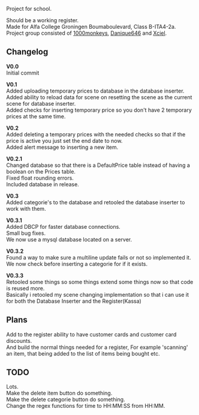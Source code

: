 Project for school.<br />

Should be a working register.<br />
Made for Alfa College Groningen Boumaboulevard, Class B-ITA4-2a.<br />
Project group consisted of [1000monkeys](https://github.com/1000monkeys), [Danique646](https://github.com/Danique646) and [Xciel](https://github.com/Xciel).<br />


## **Changelog**<br />

**V0.0**<br />
Initial commit<br />

**V0.1**<br />
Added uploading temporary prices to database in the database inserter.<br />
Added ability to reload data for scene on resetting the scene as the current scene for database inserter.<br />
Added checks for inserting temporary price so you don't have 2 temporary prices at the same time.<br />

**V0.2**<br />
Added deleting a temporary prices with the needed checks so that if the price is active you just set the end date to now.<br />
Added alert message to inserting a new item.<br />

**V0.2.1**<br />
Changed database so that there is a DefaultPrice table instead of having a boolean on the Prices table.<br />
Fixed float rounding errors.<br />
Included database in release.<br />


**V0.3**<br />
Added categorie's to the database and retooled the database inserter to work with them.

**V0.3.1**<br />
Added DBCP for faster database connections.<br />
Small bug fixes.<br />
We now use a mysql database located on a server.<br />

**V0.3.2**<br />
Found a way to make sure a multiline update fails or not so implemented it.<br />
We now check before inserting a categorie for if it exists.<br />


**V0.3.3**<br />
Retooled some things so some things extend some things now so that code is reused more.<br />
Basically i retooled my scene changing implementation so that i can use it for both the Database Inserter and the Register(Kassa)<br />

## **Plans**<br />
Add to the register ability to have customer cards and customer card discounts.<br />
And build the normal things needed for a register, For example 'scanning' an item, that being added to the list of items being bought etc.<br />


## **TODO**<br />
Lots.<br />
Make the delete item button do something.<br />
Make the delete categorie button do something.<br />
Change the regex functions for time to HH:MM:SS from HH:MM.<br />

